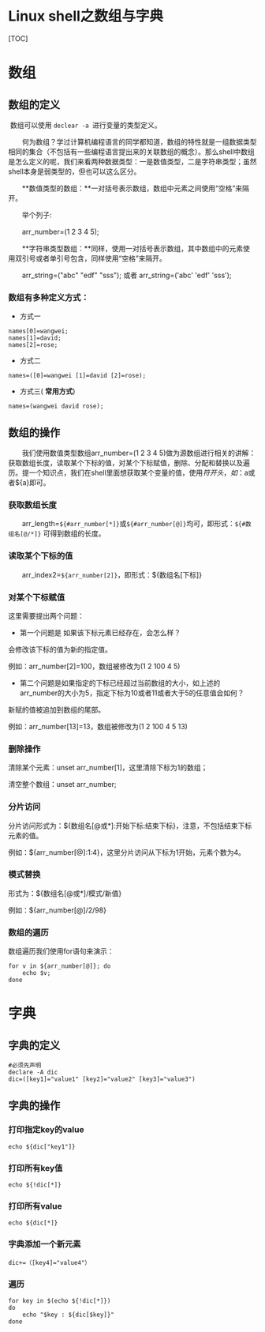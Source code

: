 # Linux shell之数组与字典



[TOC]

# 数组

## 数组的定义

​	数组可以使用 `declear -a `进行变量的类型定义。

　　何为数组？学过计算机编程语言的同学都知道，数组的特性就是一组数据类型相同的集合（不包括有一些编程语言提出来的关联数组的概念）。那么shell中数组是怎么定义的呢，我们来看两种数据类型：一是数值类型，二是字符串类型；虽然shell本身是弱类型的，但也可以这么区分。

　　**数值类型的数组：**一对括号表示数组，数组中元素之间使用“空格”来隔开。

　　举个列子: 

　　arr_number=(1 2 3 4 5);

　　**字符串类型数组：**同样，使用一对括号表示数组，其中数组中的元素使用双引号或者单引号包含，同样使用“空格”来隔开。

　　arr_string=("abc" "edf" "sss"); 或者 arr_string=('abc' 'edf' 'sss');

### 数组有多种定义方式：

- 方式一

```shell
names[0]=wangwei;
names[1]=david;
names[2]=rose;
```

- 方式二

```shell
names=([0]=wangwei [1]=david [2]=rose);
```

- 方式三( **常用方式**)

```
names=(wangwei david rose);
```



## 数组的操作

　　我们使用数值类型数组arr_number=(1 2 3 4 5)做为源数组进行相关的讲解：获取数组长度，读取某个下标的值，对某个下标赋值，删除、分配和替换以及遍历。提一个知识点，我们在shell里面想获取某个变量的值，使用$符开头，如：$a或者${a}即可。

### 获取数组长度

　　arr_length=`${#arr_number[*]}`或`${#arr_number[@]}`均可，即形式：`${#数组名[@/*]}` 可得到数组的长度。

### 读取某个下标的值

　　arr_index2=`${arr_number[2]}`，即形式：${数组名[下标]}

### 对某个下标赋值

这里需要提出两个问题：

- 第一个问题是 如果该下标元素已经存在，会怎么样？

会修改该下标的值为新的指定值。

例如：arr_number[2]=100，数组被修改为(1 2 100 4 5)

- 第二个问题是如果指定的下标已经超过当前数组的大小，如上述的arr_number的大小为5，指定下标为10或者11或者大于5的任意值会如何？

新赋的值被追加到数组的尾部。

例如：arr_number[13]=13，数组被修改为(1 2 100 4 5 13)

### 删除操作

清除某个元素：unset arr_number[1]，这里清除下标为1的数组；

清空整个数组：unset arr_number;

### 分片访问

分片访问形式为：${数组名[@或*]:开始下标:结束下标}，注意，不包括结束下标元素的值。

例如：${arr_number[@]:1:4}，这里分片访问从下标为1开始，元素个数为4。

### 模式替换

形式为：${数组名[@或*]/模式/新值}

例如：${arr_number[@]/2/98}

### 数组的遍历

数组遍历我们使用for语句来演示：
```shell
for v in ${arr_number[@]}; do
    echo $v;
done
```

# 字典

## 字典的定义

```shell
#必须先声明
declare -A dic
dic=([key1]="value1" [key2]="value2" [key3]="value3")
```

## 字典的操作

### 打印指定key的value

```shell
echo ${dic["key1"]}
```

### 打印所有key值

```shell
echo ${!dic[*]}
```

### 打印所有value

```shell
echo ${dic[*]}
```

### 字典添加一个新元素

```shell
dic+=（[key4]="value4"）
```

### 遍历

```shell
for key in $(echo ${!dic[*]})
do
    echo "$key : ${dic[$key]}"
done
```



 